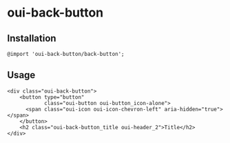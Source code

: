 # oui-back-button

<component-status cx-design="complete" ux="rc"></component-status>

## Installation

```less
@import 'oui-back-button/back-button';
```

## Usage

```html:preview
<div class="oui-back-button">
    <button type="button"
            class="oui-button oui-button_icon-alone">
      <span class="oui-icon oui-icon-chevron-left" aria-hidden="true"></span>
    </button>
    <h2 class="oui-back-button_title oui-header_2">Title</h2>
</div>
```



